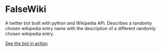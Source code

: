 # FalseWiki
A twitter bot built with python and Wikipedia API. Describes a randomly chosen wikipedia entry name with the description of a different randomly chosen wikipedia entry.

[See the bot in action](https://twitter.com/FalseWiki)
